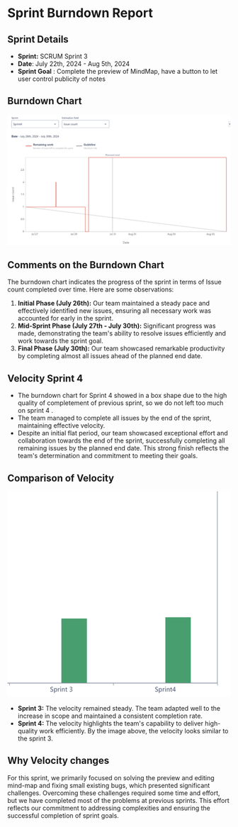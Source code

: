 # Sprint Burndown Report
## Sprint Details
- **Sprint:** SCRUM Sprint 3
- **Date**: July 22th, 2024 - Aug 5th, 2024
- **Sprint Goal** : Complete the preview of MindMap, have a button to let user control publicity of notes
## Burndown Chart
![Burndown Chart](../sprint4/burndown.png)
## Comments on the Burndown Chart
The burndown chart indicates the progress of the sprint in terms of Issue count completed over time. Here are some observations:
1. **Initial Phase (July 26th):**  Our team maintained a steady pace and effectively identified new issues, ensuring all necessary work was accounted for early in the sprint.
2. **Mid-Sprint Phase (July 27th - July 30th):**  Significant progress was made, demonstrating the team's ability to resolve issues efficiently and work towards the sprint goal.
3. **Final Phase (July 30th):**  Our team showcased remarkable productivity by completing almost all issues ahead of the planned end date.
## Velocity Sprint 4
- The burndown chart for Sprint 4 showed in a box shape due to the high quality of completement of previous sprint, so we do not left too much on sprint 4 .
- The team managed to complete all issues by the end of the sprint, maintaining effective velocity.
- Despite an initial flat period, our team showcased exceptional effort and collaboration towards the end of the sprint, successfully completing all remaining issues by the planned end date. This strong finish reflects the team's determination and commitment to meeting their goals.
## Comparison of Velocity
![Velocity](velocity.png)
- **Sprint 3:** The velocity remained steady. The team adapted well to the increase in scope and maintained a consistent completion rate.
- **Sprint 4:** The velocity highlights the team's capability to deliver high-quality work efficiently. By the image above, the velocity looks similar to the sprint 3.
## Why Velocity changes
For this sprint, we primarily focused on solving the preview and editing mind-map and fixing small existing bugs, which presented significant challenges. Overcoming these challenges required some time and effort, but we have completed most of the problems at previous sprints. This effort reflects our commitment to addressing complexities and ensuring the successful completion of sprint goals.